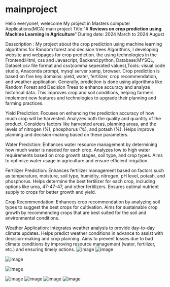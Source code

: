 # mainproject
Hello everyone!, welecome 
My project in Masters computer Applications(MCA)
main project Title:"# **Reviews on crop prediction using Machine Learning in Agriculture**" 
During date: 2024 March to 2024 August

Desscription : My project about the crop prediction using machine learning algorithms for Random forest and decision trees Algorithms, I developing website and webpages for crop prediction. the using technologies in the Frontend:Html, css and Javascript, Backend:python, Database:MYSQL, Dataset:csv file format and csv(comma seperated values),Tools: visual code studio, Anaconda prompt, mysql server xamp, browser.
Crop prediction is based on five key domains: yield, water, fertilizer, crop recommendation, and weather application. Generally, prediction is done using algorithms like Random Forest and Decision Trees to enhance accuracy and analyze historical data. This improves crop and soil conditions, helping farmers implement new features and technologies to upgrade their planning and farming practices.

Yield Prediction:
Focuses on enhancing the prediction accuracy of how much crop will be harvested.
Analyzes both the quality and quantity of the product.
Considers factors like harvested areas, planning areas, and the levels of nitrogen (%), phosphorus (%), and potash (%).
Helps improve planning and decision-making based on these parameters.

Water Prediction:
Enhances water resource management by determining how much water is needed for each crop.
Analyzes low to high water requirements based on crop growth stages, soil type, and crop types.
Aims to optimize water usage in agriculture and ensure efficient irrigation.

Fertilizer Prediction:
Enhances fertilizer management based on factors such as temperature, moisture, soil type, humidity, nitrogen, pH level, potash, and phosphorus.
Helps determine the best fertilizer for each crop, including options like urea, 47-47-47, and other fertilizers.
Ensures optimal nutrient supply to crops for better growth and yield.

Crop Recommendation:
Enhances crop recommendation by analyzing soil types to suggest the best crops for cultivation.
Aims for sustainable crop growth by recommending crops that are best suited for the soil and environmental conditions.

Weather Application:
Integrates weather analysis to provide day-to-day climate updates.
Helps predict weather conditions in advance to assist with decision-making and crop planning.
Aims to prevent losses due to bad climate conditions by improving resource management (water, fertilizer, etc.) and ensuring timely actions.
           ![image](https://github.com/user-attachments/assets/f00a6c9c-166b-4a8b-a789-6541636698c7)
           ![image](https://github.com/user-attachments/assets/7632321d-b69b-42df-8acd-059868992a20)

           
![image](https://github.com/user-attachments/assets/03bd3ffe-aa61-44eb-91aa-24c1dce89de5)

![image](https://github.com/user-attachments/assets/51fd29cd-bb5d-4c38-924c-1ebc87b6bc3a)

![image](https://github.com/user-attachments/assets/1aca30f3-1636-4f8f-b840-13c73122be38)
![image](https://github.com/user-attachments/assets/9a28ba9a-2fd4-4417-9434-0348f986a672)
![image](https://github.com/user-attachments/assets/363f462f-69c9-40d7-88c6-0df940aeb249)
![image](https://github.com/user-attachments/assets/d57e987c-24b8-44ae-86db-5d53b9c3e1f8)



